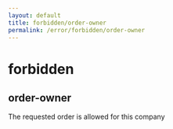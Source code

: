 ```yaml
---
layout: default
title: forbidden/order-owner
permalink: /error/forbidden/order-owner
---
```


# forbidden
## order-owner

The requested order is allowed for this company
